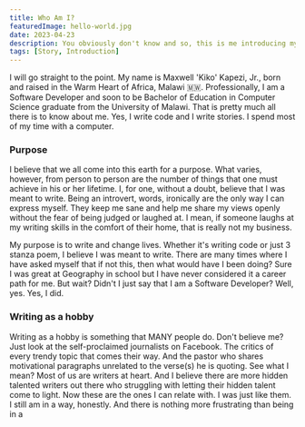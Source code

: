 ```yaml
---
title: Who Am I?
featuredImage: hello-world.jpg
date: 2023-04-23
description: You obviously don't know and so, this is me introducing myself to you, my brand and what this website will have to offer to you for the next couple of years.
tags: [Story, Introduction]
---
```


I will go straight to the point. My name is Maxwell 'Kiko' Kapezi, Jr., born and raised in the Warm Heart of Africa, Malawi 🇲🇼. Professionally, I am a Software Developer and soon to be Bachelor of Education in Computer Science graduate from the University of Malawi. That is pretty much all there is to know about me. Yes, I write code and I write stories. I spend most of my time with a computer.

### Purpose

I believe that we all come into this earth for a purpose. What varies, however, from person to person are the number of things that one must achieve in his or her lifetime. I, for one, without a doubt, believe that I was meant to write. Being an introvert, words, ironically are the only way I can express myself. They keep me sane and help me share my views openly without the fear of being judged or laughed at. I mean, if someone laughs at my writing skills in the comfort of their home, that is really not my business.

My purpose is to write and change lives. Whether it's writing code or just 3 stanza poem, I believe I was meant to write. There are many times where I have asked myself that if not this, then what would have I been doing? Sure I was great at Geography in school but I have never considered it a career path for me. But wait? Didn't I just say that I am a Software Developer? Well, yes. Yes, I did.

### Writing as a hobby

Writing as a hobby is something that MANY people do. Don't believe me? Just look at the self-proclaimed journalists on Facebook. The critics of every trendy topic that comes their way. And the pastor who shares motivational paragraphs unrelated to the verse(s) he is quoting. See what I mean? Most of us are writers at heart. And I believe there are more hidden talented writers out there who struggling with letting their hidden talent come to light. Now these are the ones I can relate with. I was just like them. I still am in a way, honestly. And there is nothing more frustrating than being in a
